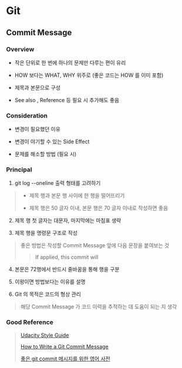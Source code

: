 # Git

## Commit Message

### Overview

- 작은 단위로 한 번에 하나의 문제만 다루는 편이 유리

- HOW 보다는 WHAT, WHY 위주로 (좋은 코드는 HOW 를 이미 포함)

- 제목과 본문으로 구성

- See also , Reference 등 필요 시 추가해도 좋음

### Consideration

- 변경이 필요했던 이유

- 변경이 야기할 수 있는 Side Effect

- 문제를 해소할 방법 (필요 시)

### Principal

1. git log --oneline 출력 형태를 고려하기
> - 제목 행과 본문 행 사이에 한 행을 떨어뜨리기
>
> - 제목 행은 50 글자 이내, 본문 행은 70 글자 이내로 작성하면 좋음

2. 제목 행 첫 글자는 대문자, 마지막에는 마침표 생략

3. 제목 행을 명령문 구조로 작성
> 좋은 방법은 작성할 Commit Message 앞에 다음 문장을 붙여보는 것
> > If applied, this commit will

4. 본문은 72행에서 반드시 줄바꿈을 통해 행을 구분

5. 이왕이면 방법보다는 이유를 설명

6. Git 의 목적은 코드의 형상 관리
> 해당 Commit Message 가 코드 이력을 추적하는 데 도움이 되는 지 생각

### Good Reference
> [Udacity Style Guide](https://udacity.github.io/git-styleguide/)
>
> [How to Write a Git Commit Message](https://cbea.ms/git-commit)
> 
> [좋은 git commit 메시지를 위한 영어 사전](https://blog.ull.im/engineering/2019/03/10/logs-on-git.html)
